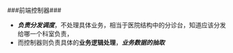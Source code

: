 ###前端控制器###
- ***负责分发调度***，不处理具体业务，相当于医院结构中的分诊台，知道应该分发给哪一个科室负责，
- 而控制器则负责具体的**业务逻辑处理**，***业务数据的抽取***